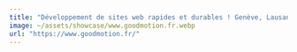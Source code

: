 ```yaml
---
title: "Développement de sites web rapides et durables ! Genève, Lausanne, Annecy"
image: ~/assets/showcase/www.goodmotion.fr.webp
url: "https://www.goodmotion.fr/"
---
```


